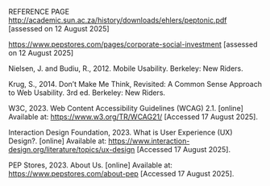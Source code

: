 REFERENCE PAGE
http://academic.sun.ac.za/history/downloads/ehlers/peptonic.pdf [assessed on 12  August 2025]



https://www.pepstores.com/pages/corporate-social-investment [assessed on 12 August 2025]



Nielsen, J. and Budiu, R., 2012. Mobile Usability. Berkeley: New Riders.



Krug, S., 2014. Don’t Make Me Think, Revisited: A Common Sense Approach to Web Usability. 3rd ed. Berkeley: New Riders.



W3C, 2023. Web Content Accessibility Guidelines (WCAG) 2.1. [online] Available at: https://www.w3.org/TR/WCAG21/ [Accessed 17 August 2025].



Interaction Design Foundation, 2023. What is User Experience (UX) Design?. [online] Available at: https://www.interaction-design.org/literature/topics/ux-design [Accessed 17 August 2025].



PEP Stores, 2023. About Us. [online] Available at: https://www.pepstores.com/about-pep [Accessed 17 August 2025].

 
